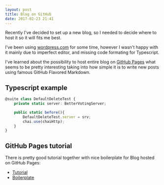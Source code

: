 ```yaml
---
layout: post
title: Blog on GitHub
date: 2017-02-23 21:41
---
```

Recently I've decided to set up a new blog, so I needed to decide where to host it so it will fits me best.

I've been using [wordpress.com](http://wordpress.com) for some time, however I wasn't happy with it
mainly due to imperfect editor, and missing code formating for Typescript.

I've learned about the possibility to host entire blog on [GitHub Pages](https://guides.github.com/features/pages/)
what seems to be pretty interesting taking into how simple it is to write new posts using famous GitHub Flavored Markdown.

## Typescript example

```typescript
@suite class DefaultDeleteTest {
    private static server: BetterVotingServer;

    public static before(){
        DefaultDeleteTest.server = srv;
        chai.use(chaiHttp);
    }
}
```

## GitHub Pages tutorial

There is pretty good tutorial together with nice boilerplate for Blog hosted on GitHub Pages:

- [Tutorial](https://www.smashingmagazine.com/2014/08/build-blog-jekyll-github-pages/)
- [Boilerplate](https://github.com/barryclark/jekyll-now)